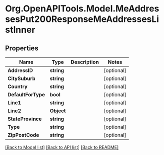 # Org.OpenAPITools.Model.MeAddressesPut200ResponseMeAddressesListInner

## Properties

Name | Type | Description | Notes
------------ | ------------- | ------------- | -------------
**AddressID** | **string** |  | [optional] 
**CitySuburb** | **string** |  | [optional] 
**Country** | **string** |  | [optional] 
**DefaultForType** | **bool** |  | [optional] 
**Line1** | **string** |  | [optional] 
**Line2** | **Object** |  | [optional] 
**StateProvince** | **string** |  | [optional] 
**Type** | **string** |  | [optional] 
**ZipPostCode** | **string** |  | [optional] 

[[Back to Model list]](../README.md#documentation-for-models) [[Back to API list]](../README.md#documentation-for-api-endpoints) [[Back to README]](../README.md)

